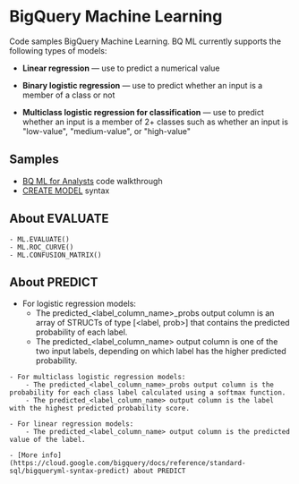 # BigQuery Machine Learning

Code samples BigQuery Machine Learning.  BQ ML currently supports the following types of models:  

 - **Linear regression** — use to predict a numerical value  

 - **Binary logistic regression** — use to predict whether an input is a member of a class or not  

 - **Multiclass logistic regression for classification** — use to predict whether an input is a member of 2+ classes 
        such as whether an input is "low-value", "medium-value", or "high-value"

 ## Samples

  - [BQ ML for Analysts](FROM 'https://cloud.google.com/bigquery/docs/bigqueryml-analyst-start') code walkthrough
  - [CREATE MODEL](https://cloud.google.com/bigquery/docs/reference/standard-sql/bigqueryml-syntax-create#models_in_bqml_name') syntax

  ## About EVALUATE

    - ML.EVALUATE()
    - ML.ROC_CURVE()
    - ML.CONFUSION_MATRIX()

  ## About PREDICT

   - For logistic regression models: 
        - The predicted_<label_column_name>_probs output column is an array of STRUCTs of type [<label, prob>] that contains the predicted probability of each label.
        - The predicted_<label_column_name> output column is one of the two input labels, depending on which label has the higher predicted probability.  

    - For multiclass logistic regression models:
        - The predicted_<label_column_name>_probs output column is the probability for each class label calculated using a softmax function.
        - The predicted_<label_column_name> output column is the label with the highest predicted probability score.  

    - For linear regression models:
        - The predicted_<label_column_name> output column is the predicted value of the label.

    - [More info](https://cloud.google.com/bigquery/docs/reference/standard-sql/bigqueryml-syntax-predict) about PREDICT


